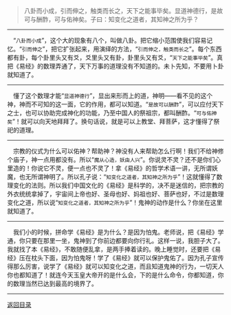 > 八卦而小成，引而伸之，触类而长之，天下之能事毕矣。显道神德行，是故可与酬酢，可与佑神矣。子曰：知变化之道者，其知神之所为乎？
___
&emsp;“``八卦而小成``”，这个大的现象有八个，叫做八卦。把它缩小范围使我们容易记忆。“``引而伸之``”，把它扩张起来，用演绎的方法，“``引而伸之，触类而长之``”。每个东西都有卦，每个卦里头又有爻，爻里头又有卦，卦里头又有爻，“``天下之能事毕矣``”。真把《易经》的数理弄通了，天下万事的道理没有不知道的。未卜先知，不要用卜卦就知道了。
___
&emsp;懂了这个数理才能“``显道神德行``”，显出来形而上的道，神明——看不见的这个神，神而不可知的这一面，它的作用，都可以知道。“``是故可以酬酢``”，可以应付天下之士，也可以协助完成神化的功能，乃至中国人的祭祖宗，都叫酬酢。“``可与佑神矣``”！就可以向天地拜拜了。换句话说，就是可以上教堂、拜菩萨，这才懂得了祭祀的道理。
___
&emsp;宗教的仪式为什么可以佑神？帮助神？神没有人来帮助怎么行啊！我们不给神修个庙子，神一点用都没有。所以“``魔从心造，妖由人兴``”。你说灵不灵？还不是你们心里造的！你说它不灵，便一点也不灵了！拿《易经》的哲学术语一讲，无所谓妖魔，也无所谓神明了。所以孔子说：“``知变化之道者，其知神之所为乎``”！这就懂得了数理变化的法则。所以我们中国文化的《易经》是科学的，决不是迷信的，把宗教的外衣统统拿掉了，宇宙间上帝也好、圣母也好、妈祖也好、菩萨也好，不过是数理变化之道，所以说“``知变化之道者，其知神之所为乎``”！鬼神的动作是什么？你坐在这里就知道了。
___
&emsp;我们小的时候，拼命学《易经》是为什么？是因为怕鬼。老师说，把《易经》学通，你只要在那里一坐，鬼神到了你前边都要向你行礼。这样一说，我胆子大了。我就找了本《易经》，不敢随便乱拿，是两手捧着读的。晚上睡觉时，还要把《易经》压在枕头下面，因为怕鬼呀！学了《易经》就可以保护鬼佑了。因为孔子宣传得那么厉害，说学了《易经》就可以知变化之道，而且知道鬼神的行为，一切天人你也都知道了！就连今天玉皇大帝开的是什么会，下的是什么命令，你都知道，你的数理当然已达到最高的境界了。
___
[返回目录](../../master/README.md#目录)